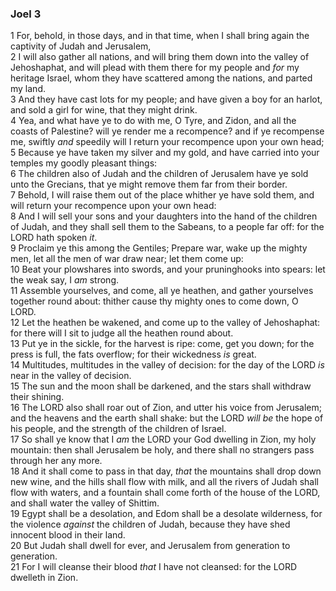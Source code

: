 ### Joel 3

1 For, behold, in those days, and in that time, when I shall bring again the captivity of Judah and Jerusalem,  
2 I will also gather all nations, and will bring them down into the valley of Jehoshaphat, and will plead with them there for my people and *for* my heritage Israel, whom they have scattered among the nations, and parted my land.  
3 And they have cast lots for my people; and have given a boy for an harlot, and sold a girl for wine, that they might drink.  
4 Yea, and what have ye to do with me, O Tyre, and Zidon, and all the coasts of Palestine? will ye render me a recompence? and if ye recompense me, swiftly *and* speedily will I return your recompence upon your own head;  
5 Because ye have taken my silver and my gold, and have carried into your temples my goodly pleasant things:  
6 The children also of Judah and the children of Jerusalem have ye sold unto the Grecians, that ye might remove them far from their border.  
7 Behold, I will raise them out of the place whither ye have sold them, and will return your recompence upon your own head:  
8 And I will sell your sons and your daughters into the hand of the children of Judah, and they shall sell them to the Sabeans, to a people far off: for the LORD hath spoken *it*.  
9 Proclaim ye this among the Gentiles; Prepare war, wake up the mighty men, let all the men of war draw near; let them come up:  
10 Beat your plowshares into swords, and your pruninghooks into spears: let the weak say, I *am* strong.  
11 Assemble yourselves, and come, all ye heathen, and gather yourselves together round about: thither cause thy mighty ones to come down, O LORD.  
12 Let the heathen be wakened, and come up to the valley of Jehoshaphat: for there will I sit to judge all the heathen round about.  
13 Put ye in the sickle, for the harvest is ripe: come, get you down; for the press is full, the fats overflow; for their wickedness *is* great.  
14 Multitudes, multitudes in the valley of decision: for the day of the LORD *is* near in the valley of decision.  
15 The sun and the moon shall be darkened, and the stars shall withdraw their shining.  
16 The LORD also shall roar out of Zion, and utter his voice from Jerusalem; and the heavens and the earth shall shake: but the LORD *will be* the hope of his people, and the strength of the children of Israel.  
17 So shall ye know that I *am* the LORD your God dwelling in Zion, my holy mountain: then shall Jerusalem be holy, and there shall no strangers pass through her any more.  
18 And it shall come to pass in that day, *that* the mountains shall drop down new wine, and the hills shall flow with milk, and all the rivers of Judah shall flow with waters, and a fountain shall come forth of the house of the LORD, and shall water the valley of Shittim.  
19 Egypt shall be a desolation, and Edom shall be a desolate wilderness, for the violence *against* the children of Judah, because they have shed innocent blood in their land.  
20 But Judah shall dwell for ever, and Jerusalem from generation to generation.  
21 For I will cleanse their blood *that* I have not cleansed: for the LORD dwelleth in Zion.  
